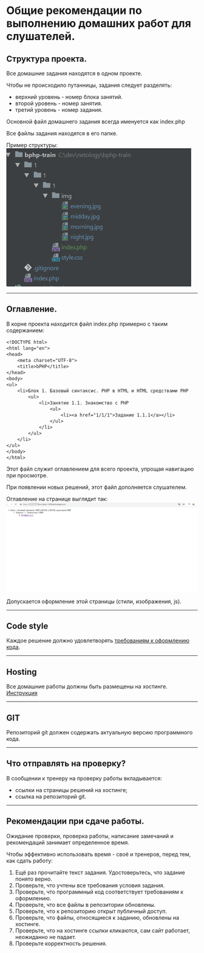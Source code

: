 # Общие рекомендации по выполнению домашних работ для слушателей.

## Структура проекта.
Все домашние задания находятся в одном проекте.

Чтобы не происходило путанницы, задания следует разделять:
- верхний уровень - номер блока занятий.
- второй уровень - номер занятия.
- третий уровень - номер задания.

Основной файл домашнего задания всегда именуется как index.php

Все файлы задания находятся в его папке.

Пример структуры:
![](_img/1.png)

---

## Оглавление.
В корне проекта находится файл index.php примерно с таким содержанием:
```php=
<!DOCTYPE html>
<html lang="en">
<head>
    <meta charset="UTF-8">
    <title>bPHP</title>
</head>
<body>
<ul>
    <li>Блок 1. Базовый синтаксис. PHP в HTML и HTML средствами PHP
        <ul>
            <li>Занятие 1.1. Знакомство с PHP
                <ul>
                    <li><a href="1/1/1">Задание 1.1.1</a></li>
                </ul>
            </li>
        </ul>
    </li>
</ul>
</body>
</html>
```

Этот файл служит оглавлением для всего проекта, упрощая навигацию при просмотре.

При появлении новых решений, этот файл дополняется слушателем.

Оглавление на странице выглядит так:
![](_img/2.png)

Допускается оформление этой страницы (стили, изображения, js).

---

## Code style
Каждое решение должно удовлетворять [требованиям к оформлению кода](codestyle).

---

## Hosting
Все домашние работы должны быть размещены на хостинге.
[Инструкция](hosting)

---

## GIT
Репозиторий git должен содержать актуальную версию программного кода.

---

## Что отправлять на проверку?
В сообщении к тренеру на проверку работы вкладывается:
* ссылки на страницы решений на хостинге;
* ссылка на репозиторий git.

---

## Рекомендации при сдаче работы. 

Ожидание проверки, проверка работы, написание замечаний и рекомендаций занимает определенное время.

Чтобы эффективно использовать время - своё и тренеров, перед тем, как сдать работу:
1. Ещё раз прочитайте текст задания. Удостоверьтесь, что задание понято верно.
2. Проверьте, что учтены все требования условия задания.
3. Проверьте, что программный код соответствует требованиям к оформлению.
4. Проверьте, что все файлы в репозитории обновлены.
5. Проверьте, что к репозиторию открыт публичный доступ.
6. Проверьте, что файлы, относящиеся к заданию, обновлены на хостинге. 
7. Проверьте, что на хостинге ссылки кликаются, сам сайт работает, неожиданно не падает.
8. Проверьте корректность решения.